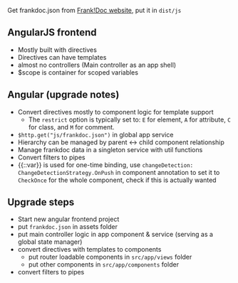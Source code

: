 Get frankdoc.json from [Frank!Doc website](https://frankdoc.frankframework.org/), put it in `dist/js`

## AngularJS frontend
* Mostly built with directives
* Directives can have templates
* almost no controllers (Main controller as an app shell)
* $scope is container for scoped variables

## Angular (upgrade notes)
* Convert directives mostly to component logic for template support
    * The `restrict` option is typically set to: `E` for element, `A` for attribute, `C` for class, and `M` for comment.
* `$http.get("js/frankdoc.json")` in global app service
* Hierarchy can be managed by parent <-> child component relationship
* Manage frankdoc data in a singleton service with util functions
* Convert filters to pipes
* {{::var}} is used for one-time binding, use `changeDetection: ChangeDetectionStrategy.OnPush` in component annotation to set it to `CheckOnce` for the whole component, check if this is actually wanted
 
## Upgrade steps
* Start new angular frontend project
* put `frankdoc.json` in assets folder
* put main controller logic in app component & service (serving as a global state manager)
* convert directives with templates to components
    * put router loadable components in `src/app/views` folder
    * put other components in `src/app/components` folder
* convert filters to pipes
